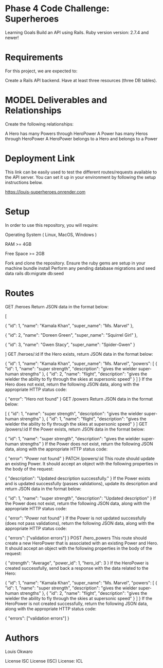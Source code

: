 # Phase 4 Code Challenge: Superheroes
Learning Goals
Build an API using Rails.
Ruby version
version: 2.7.4 and newer!

# Requirements
For this project, we are expected to:

Create a Rails API backend. Have at least three resources (three DB tables).

# MODEL Deliverables and Relationships
Create the following relationships:

A Hero has many Powers through HeroPower
A Power has many Heros through HeroPower
A HeroPower belongs to a Hero and belongs to a Power


# Deployment Link
This link can be easily used to test the different routes/requests available to the API server. You can set it up in your environment by following the setup instructions below.

https://louis-superheroes.onrender.com

# Setup
In order to use this repository, you will require:

Operating System ( Linux, MacOS, Windows )

RAM >= 4GB

Free Space >= 2GB

Fork and clone the repository.
Ensure the ruby gems are setup in your machine
bundle install
Perform any pending database migrations and seed data
rails db:migrate db:seed

# Routes

GET /heroes
Return JSON data in the format below:

[  

{ "id": 1, "name": "Kamala Khan", "super_name": "Ms. Marvel" },  

{ "id": 2, "name": "Doreen Green", "super_name": "Squirrel Girl" },  

{ "id": 3, "name": "Gwen Stacy", "super_name": "Spider-Gwen" }

]
GET /heroes/:id
If the Hero exists, return JSON data in the format below:

{
  "id": 1,
  "name": "Kamala Khan",
  "super_name": "Ms. Marvel",
  "powers": [
    {
      "id": 1,
      "name": "super strength",
      "description": "gives the wielder super-human strengths"
    },
    {
      "id": 2,
      "name": "flight",
      "description": "gives the wielder the ability to fly through the skies at supersonic speed"
    }
  ]
}
If the Hero does not exist, return the following JSON data, along with the appropriate HTTP status code:

{   "error": "Hero not found" }
GET /powers
Return JSON data in the format below:

[
  {
    "id": 1,
    "name": "super strength",
    "description": "gives the wielder super-human strengths"
  },
  {
    "id": 1,
    "name": "flight",
    "description": "gives the wielder the ability to fly through the skies at supersonic speed"
  }
]
 GET /powers/:id
If the Power exists, return JSON data in the format below:

{
  "id": 1,
  "name": "super strength",
  "description": "gives the wielder super-human strengths"
}
If the Power does not exist, return the following JSON data, along with the appropriate HTTP status code:

{
  "error": "Power not found"
}
PATCH /powers/:id
This route should update an existing Power. It should accept an object with the following properties in the body of the request:

{
  "description": "Updated description successfully."
}
If the Power exists and is updated successfully (passes validations), update its description and return JSON data in the format below:

{
  "id": 1,
  "name": "super strength",
  "description": "Updated description"
}
If the Power does not exist, return the following JSON data, along with the appropriate HTTP status code:

{
  "error": "Power not found"
}
If the Power is not updated successfully (does not pass validations), return the following JSON data, along with the appropriate HTTP status code:

{
  "errors": ["validation errors"]
}
POST /hero_powers
This route should create a new HeroPower that is associated with an existing Power and Hero. It should accept an object with the following properties in the body of the request:

{
  "strength": "Average",
  "power_id": 1,
  "hero_id": 3
}
If the HeroPower is created successfully, send back a response with the data related to the Hero:

{
  "id": 1,
  "name": "Kamala Khan",
  "super_name": "Ms. Marvel",
  "powers": [
    {
      "id": 1,
      "name": "super strength",
      "description": "gives the wielder super-human strengths"
    },
    {
      "id": 2,
      "name": "flight",
      "description": "gives the wielder the ability to fly through the skies at supersonic speed"
    }
  ]
}
If the HeroPower is not created successfully, return the following JSON data, along with the appropriate HTTP status code:

{
  "errors": ["validation errors"]
}
# Authors
Louis Okwaro

License
ISC License (ISC)
License: ICL
